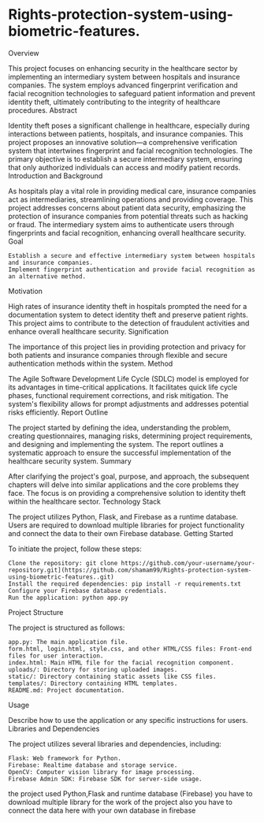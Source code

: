 # Rights-protection-system-using-biometric-features.
Overview

This project focuses on enhancing security in the healthcare sector by implementing an intermediary system between hospitals and insurance companies. The system employs advanced fingerprint verification and facial recognition technologies to safeguard patient information and prevent identity theft, ultimately contributing to the integrity of healthcare procedures.
Abstract

Identity theft poses a significant challenge in healthcare, especially during interactions between patients, hospitals, and insurance companies. This project proposes an innovative solution—a comprehensive verification system that intertwines fingerprint and facial recognition technologies. The primary objective is to establish a secure intermediary system, ensuring that only authorized individuals can access and modify patient records.
Introduction and Background

As hospitals play a vital role in providing medical care, insurance companies act as intermediaries, streamlining operations and providing coverage. This project addresses concerns about patient data security, emphasizing the protection of insurance companies from potential threats such as hacking or fraud. The intermediary system aims to authenticate users through fingerprints and facial recognition, enhancing overall healthcare security.
Goal

    Establish a secure and effective intermediary system between hospitals and insurance companies.
    Implement fingerprint authentication and provide facial recognition as an alternative method.

Motivation

High rates of insurance identity theft in hospitals prompted the need for a documentation system to detect identity theft and preserve patient rights. This project aims to contribute to the detection of fraudulent activities and enhance overall healthcare security.
Signification

The importance of this project lies in providing protection and privacy for both patients and insurance companies through flexible and secure authentication methods within the system.
Method

The Agile Software Development Life Cycle (SDLC) model is employed for its advantages in time-critical applications. It facilitates quick life cycle phases, functional requirement corrections, and risk mitigation. The system's flexibility allows for prompt adjustments and addresses potential risks efficiently.
Report Outline

The project started by defining the idea, understanding the problem, creating questionnaires, managing risks, determining project requirements, and designing and implementing the system. The report outlines a systematic approach to ensure the successful implementation of the healthcare security system.
Summary

After clarifying the project's goal, purpose, and approach, the subsequent chapters will delve into similar applications and the core problems they face. The focus is on providing a comprehensive solution to identity theft within the healthcare sector.
Technology Stack

The project utilizes Python, Flask, and Firebase as a runtime database. Users are required to download multiple libraries for project functionality and connect the data to their own Firebase database.
Getting Started

To initiate the project, follow these steps:

    Clone the repository: git clone https://github.com/your-username/your-repository.git](https://github.com/shamam99/Rights-protection-system-using-biometric-features..git)
    Install the required dependencies: pip install -r requirements.txt
    Configure your Firebase database credentials.
    Run the application: python app.py

Project Structure

The project is structured as follows:

    app.py: The main application file.
    form.html, login.html, style.css, and other HTML/CSS files: Front-end files for user interaction.
    index.html: Main HTML file for the facial recognition component.
    uploads/: Directory for storing uploaded images.
    static/: Directory containing static assets like CSS files.
    templates/: Directory containing HTML templates.
    README.md: Project documentation.

Usage

Describe how to use the application or any specific instructions for users.
Libraries and Dependencies

The project utilizes several libraries and dependencies, including:

    Flask: Web framework for Python.
    Firebase: Realtime database and storage service.
    OpenCV: Computer vision library for image processing.
    Firebase Admin SDK: Firebase SDK for server-side usage.



the project used Python,Flask and runtime database (Firebase) 
you have to download multiple library for the work of the project
also you have to connect the data here with your own database in firebase
